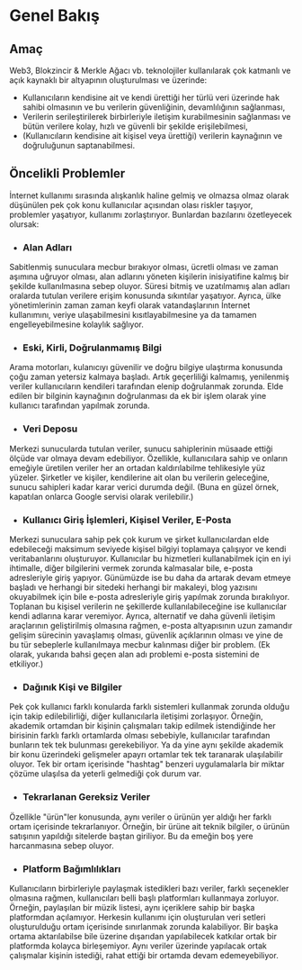 # Genel Bakış

## Amaç

Web3, Blokzincir & Merkle Ağacı vb. teknolojiler kullanılarak çok katmanlı ve açık kaynaklı bir altyapının oluşturulması ve üzerinde:

- Kullanıcıların kendisine ait ve kendi ürettiği her türlü veri üzerinde hak sahibi olmasının ve bu verilerin güvenliğinin, devamlılığının sağlanması,
- Verilerin serileştirilerek birbirleriyle iletişim kurabilmesinin sağlanması ve bütün verilere kolay, hızlı ve güvenli bir şekilde erişilebilmesi,
- (Kullanıcıların kendisine ait kişisel veya ürettiği) verilerin kaynağının ve doğruluğunun saptanabilmesi.

## Öncelikli Problemler

İnternet kullanımı sırasında alışkanlık haline gelmiş ve olmazsa olmaz olarak düşünülen pek çok konu kullanıcılar açısından olası riskler taşıyor, problemler yaşatıyor, kullanımı zorlaştırıyor. Bunlardan bazılarını özetleyecek olursak:

- ### Alan Adları
Sabitlenmiş sunuculara mecbur bırakıyor olması, ücretli olması ve zaman aşımına uğruyor olması, alan adlarını yöneten kişilerin inisiyatifine kalmış bir şekilde kullanılmasına sebep oluyor. Süresi bitmiş ve uzatılmamış alan adları oralarda tutulan verilere erişim konusunda sıkıntılar yaşatıyor.
Ayrıca, ülke yönetimlerinin zaman zaman keyfi olarak vatandaşlarının İnternet kullanımını, veriye ulaşabilmesini kısıtlayabilmesine ya da tamamen engelleyebilmesine kolaylık sağlıyor.

- ### Eski, Kirli, Doğrulanmamış Bilgi
Arama motorları, kulanıcıyı güvenilir ve doğru bilgiye ulaştırma konusunda çoğu zaman yetersiz kalmaya başladı. Artık geçerliliği kalmamış, yenilenmiş veriler kullanıcıların kendileri tarafından elenip doğrulanmak zorunda. Elde edilen bir bilginin kaynağının doğrulanması da ek bir işlem olarak yine kullanıcı tarafından yapılmak zorunda.

- ### Veri Deposu
Merkezi sunucularda tutulan veriler, sunucu sahiplerinin müsaade ettiği ölçüde var olmaya devam edebiliyor. Özellikle, kullanıcılara sahip ve onların emeğiyle üretilen veriler her an ortadan kaldırılabilme tehlikesiyle yüz yüzeler. Şirketler ve kişiler, kendilerine ait olan bu verilerin geleceğine, sunucu sahipleri kadar karar verici durumda değil.
(Buna en güzel örnek, kapatılan onlarca Google servisi olarak verilebilir.)

- ### Kullanıcı Giriş İşlemleri, Kişisel Veriler, E-Posta
Merkezi sunuculara sahip pek çok kurum ve şirket kullanıcılardan elde edebileceği maksimum seviyede kişisel bilgiyi toplamaya çalışıyor ve kendi veritabanlarını oluşturuyor. Kullanıcılar bu hizmetleri kullanabilmek için en iyi ihtimalle, diğer bilgilerini vermek zorunda kalmasalar bile, e-posta adresleriyle giriş yapıyor. Günümüzde ise bu daha da artarak devam etmeye başladı ve herhangi bir sitedeki herhangi bir makaleyi, blog yazısını okuyabilmek için bile e-posta adresleriyle giriş yapılmak zorunda bırakılıyor. Toplanan bu kişisel verilerin ne şekillerde kullanılabileceğine ise kullanıcılar kendi adlarına karar veremiyor. Ayrıca, alternatif ve daha güvenli iletişim araçlarının geliştirilmiş olmasına rağmen, e-posta altyapısının uzun zamandır gelişim sürecinin yavaşlamış olması, güvenlik açıklarının olması ve yine de bu tür sebeplerle kullanılmaya mecbur kalınması diğer bir problem. (Ek olarak, yukarıda bahsi geçen alan adı problemi e-posta sistemini de etkiliyor.)

- ### Dağınık Kişi ve Bilgiler
Pek çok kullanıcı farklı konularda farklı sistemleri kullanmak zorunda olduğu için takip edilebilirliği, diğer kullanıcılarla iletişimi zorlaşıyor. Örneğin, akademik ortamdan bir kişinin çalışmaları takip edilmek istendiğinde her birisinin farklı farklı ortamlarda olması sebebiyle, kullanıcılar tarafından bunların tek tek bulunması gerekebiliyor. Ya da yine aynı şekilde akademik bir konu üzerindeki gelişmeler apayrı ortamlar tek tek taranarak ulaşılabilir oluyor. Tek bir ortam içerisinde "hashtag" benzeri uygulamalarla bir miktar çözüme ulaşılsa da yeterli gelmediği çok durum var.

- ### Tekrarlanan Gereksiz Veriler
Özellikle "ürün"ler konusunda, aynı veriler o ürünün yer aldığı her farklı ortam içerisinde tekrarlanıyor. Örneğin, bir ürüne ait teknik bilgiler, o ürünün satışının yapıldığı sitelerde baştan giriliyor. Bu da emeğin boş yere harcanmasına sebep oluyor.

- ### Platform Bağımlılıkları
Kullanıcıların birbirleriyle paylaşmak istedikleri bazı veriler, farklı seçenekler olmasına rağmen, kullanıcıları belli başlı platformları kullanmaya zorluyor. Örneğin, paylaşılan bir müzik listesi, aynı içeriklere sahip bir başka platformdan açılamıyor. Herkesin kullanımı için oluşturulan veri setleri oluşturulduğu ortam içerisinde sınırlanmak zorunda kalabiliyor. Bir başka ortama aktarılabilse bile üzerine dışarıdan yapılabilecek katkılar ortak bir platformda kolayca birleşemiyor. Aynı veriler üzerinde yapılacak ortak çalışmalar kişinin istediği, rahat ettiği bir ortamda devam edemeyebiliyor.
